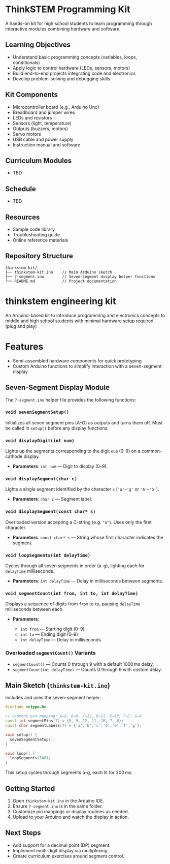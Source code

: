 # ThinkSTEM Programming Kit

A hands-on kit for high school students to learn programming through interactive modules combining hardware and software.

## Learning Objectives

- Understand basic programming concepts (variables, loops, conditionals)
- Apply logic to control hardware (LEDs, sensors, motors)
- Build end-to-end projects integrating code and electronics
- Develop problem-solving and debugging skills

## Kit Components

- Microcontroller board (e.g., Arduino Uno)
- Breadboard and jumper wires
- LEDs and resistors
- Sensors (light, temperature)
- Outputs (buzzers, motors)
- Servo motors
- USB cable and power supply
- Instruction manual and software

## Curriculum Modules

- TBD

## Schedule

- TBD

## Resources

- Sample code library
- Troubleshooting guide
- Online reference materials

## Repository Structure

```
thinkstem-kit/
├── thinkstem-kit.ino    // Main Arduino sketch
├── 7-segment.ino        // Seven-segment display helper functions
└── README.md            // Project documentation
```

# thinkstem engineering kit

An Arduino-based kit to introduce programming and electronics concepts to middle and high school students with minimal hardware setup required. (plug and play)

# Features

- Semi-assembled hardware components for quick prototyping
- Custom Arduino functions to simplify interaction with a seven-segment display

## Seven-Segment Display Module

The `7-segment.ino` helper file provides the following functions:

### `void sevenSegmentSetup()`

Initializes all seven segment pins (A–G) as outputs and turns them off. Must be called in `setup()` before any display functions.

### `void displayDigit(int num)`

Lights up the segments corresponding to the digit `num` (0–9) on a common-cathode display.

- **Parameters**: `int num` — Digit to display (0–9).

### `void displaySegment(char c)`

Lights a single segment identified by the character `c` (`'a'`–`'g'` or `'A'`–`'G'`).

- **Parameters**: `char c` — Segment label.

### `void displaySegment(const char* s)`

Overloaded version accepting a C-string (e.g. `"a"`). Uses only the first character.

- **Parameters**: `const char* s` — String whose first character indicates the segment.

### `void loopSegments(int delayTime)`

Cycles through all seven segments in order (a–g), lighting each for `delayTime` milliseconds.

- **Parameters**: `int delayTime` — Delay in milliseconds between segments.

### `void segmentCount(int from, int to, int delayTime)`

Displays a sequence of digits from `from` to `to`, pausing `delayTime` milliseconds between each.

- **Parameters**:

  - `int from` — Starting digit (0–9)
  - `int to` — Ending digit (0–9)
  - `int delayTime` — Delay in milliseconds

### Overloaded `segmentCount()` Variants

- `segmentCount()` — Counts 0 through 9 with a default 1000 ms delay.
- `segmentCount(int delayTime)` — Counts 0 through 9 with custom delay.

## Main Sketch (`thinkstem-kit.ino`)

Includes and uses the seven-segment helper:

```cpp
#include <ctype.h>

// Segment pin mapping: A→8, B→9, C→12, D→11, E→10, F→7, G→6
const int segmentPins[7] = {8, 9, 12, 11, 10, 7, 6};
const char segmentLabels[7] = {'a','b','c','d','e','f','g'};

void setup() {
  sevenSegmentSetup();
}

void loop() {
  loopSegments(300);
}
```

This setup cycles through segments a–g, each lit for 300 ms.

## Getting Started

1. Open `thinkstem-kit.ino` in the Arduino IDE.
2. Ensure `7-segment.ino` is in the same folder.
3. Customize pin mappings or display routines as needed.
4. Upload to your Arduino and watch the display in action.

## Next Steps

- Add support for a decimal point (DP) segment.
- Implement multi-digit display via multiplexing.
- Create curriculum exercises around segment control.
